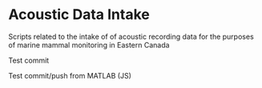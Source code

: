 # Acoustic Data Intake

Scripts related to the intake of of acoustic recording data for the purposes of marine mammal monitoring in Eastern Canada  

Test commit

Test commit/push from MATLAB (JS)

